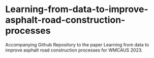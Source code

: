 # Learning-from-data-to-improve-asphalt-road-construction-processes
Accompanying Github Repository to the paper Learning from data to improve asphalt road construction processes for WMCAUS 2023.
